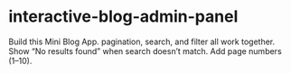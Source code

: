 # interactive-blog-admin-panel

Build this Mini Blog App.
pagination, search, and filter all work together.
Show “No results found” when search doesn’t match.
Add page numbers (1–10).
